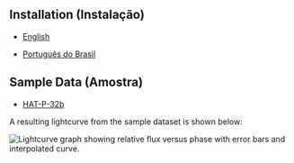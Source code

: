 ## Installation (Instalação)

- [English](https://github.com/rzellem/EXOTIC/raw/main/Documentation/English)

- [Português do Brasil](https://github.com/rzellem/EXOTIC/raw/main/Documentation/Brazilian_Portuguese)

## Sample Data (Amostra)

- [HAT-P-32b](https://github.com/rzellem/EXOTIC_sampledata)

A resulting lightcurve from the sample dataset is shown below:

![Lightcurve graph showing relative flux versus phase with error bars and interpolated curve.](https://github.com/rzellem/EXOTIC/raw/main/Documentation/Images/HAT-P-32bExample.png)